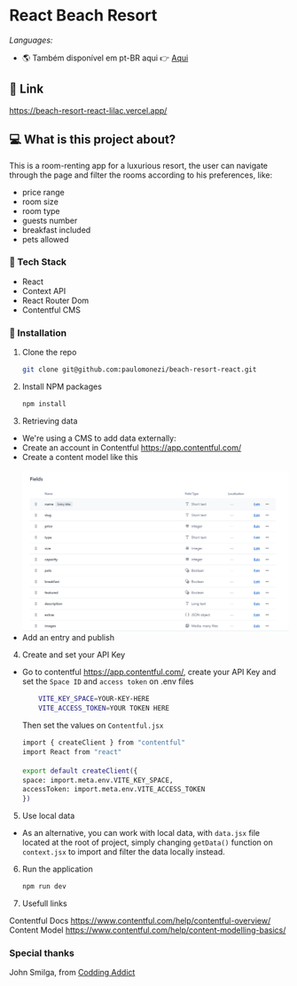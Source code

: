 # React Beach Resort


_Languages:_
<br>

- 🌎 Também disponível em pt-BR aqui 👉 [Aqui](https://github.com/paulomonezi/beach-resort-react/blob/main/README.ptBR.md)

## 🔗 Link
https://beach-resort-react-lilac.vercel.app/

## 💻 What is this project about?

This is a room-renting app for a luxurious resort, the user can navigate through the page and filter the rooms according to his preferences, like:

- price range
- room size
- room type
- guests number
- breakfast included
- pets allowed

### 🧰 Tech Stack

- React
- Context API
- React Router Dom
- Contentful CMS
  <br>

### 🔌 Installation

1. Clone the repo
   ```sh
   git clone git@github.com:paulomonezi/beach-resort-react.git
   ```
2. Install NPM packages

   ```sh
   npm install
   ```

3. Retrieving data
   <br>

- We're using a CMS to add data externally:
- Create an account in Contentful https://app.contentful.com/
- Create a content model like this
  <br><br>
![Alt text](image.png)
  <br>
- Add an entry and publish
  <br>

4. Create and set your API Key

- Go to contentful https://app.contentful.com/, create your API Key and set the `Space ID` and `access token` on .env files
  ```sh
      VITE_KEY_SPACE=YOUR-KEY-HERE
      VITE_ACCESS_TOKEN=YOUR TOKEN HERE
  ```
  Then set the values on `Contentful.jsx`
    ```sh
    import { createClient } from "contentful"
    import React from "react"

    export default createClient({
    space: import.meta.env.VITE_KEY_SPACE,
    accessToken: import.meta.env.VITE_ACCESS_TOKEN
    })

  ```

5. Use local data

- As an alternative, you can work with local data, with `data.jsx` file located at the root of project, simply changing `getData()` function on `context.jsx` to import and filter the data locally instead.

6. Run the application

   ```sh
   npm run dev
   ```

7. Usefull links

Contentful Docs https://www.contentful.com/help/contentful-overview/
<br>
Content Model https://www.contentful.com/help/content-modelling-basics/
<br>

### Special thanks<br>
John Smilga, from [Codding Addict](https://www.youtube.com/c/CodingAddict)